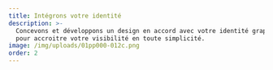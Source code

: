 ```yaml
---
title: Intégrons votre identité
description: >-
  Concevons et développons un design en accord avec votre identité graphique
  pour accroitre votre visibilité en toute simplicité.
image: /img/uploads/01pp000-012c.png
order: 2
---
```


